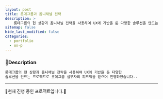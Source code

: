 ```yaml
---
layout: post
title: 롯데그룹과 옴니채널 전략
description: >
    롯데그룹의 현 상황과 옴니채널 전략을 사용하여 UX에 기반을 둔 다양한 솔루션을 만드는 프로젝트입니다.
sitemap: false
hide_last_modified: false
categories:
  - portfolio
  - ux-p
---
```


<!-- ### 롯데그룹과 옴니채널-UX -->

### 📝Description
~~~html
롯데그룹의 현 상황과 옴니채널 전략을 사용하여 UX에 기반을 둔 다양한
솔루션을 만드는 프로젝트로 롯데그룹 실무자의 피드백을 받으며 진행하였습니다..
~~~

----
🚀현재 진행 중인 프로젝트입니다.🚀
